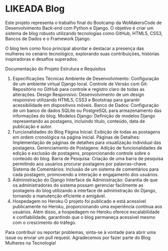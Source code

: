 # LIKEADA Blog

Este projeto representa o trabalho final do Bootcamp da WoMakersCode de Desenvolvimento Back-end com Python e Django. O objetivo é criar um sistema de blog robusto utilizando tecnologias como GitHub, HTML5, CSS3, Bancos de Dados e o Framework Django.

O blog tem como foco principal abordar e destacar a presença das mulheres no cenário tecnológico, explorando suas contribuições, histórias inspiradoras e desafios superados.

Documentação do Projeto
Estrutura e Requisitos
1. Especificações Técnicas
Ambiente de Desenvolvimento: Configuração de um ambiente virtual Django local.
Controle de Versão com Git: Repositório no GitHub para controle e registro claro de todas as alterações.
Design Responsivo: Desenvolvimento de um design responsivo utilizando HTML5, CSS3 e Bootstrap para garantir acessibilidade em dispositivos móveis.
Banco de Dados: Configuração de um banco de dados SQLite ou PostgreSQL para armazenamento das informações do blog.
Modelos Django: Definição de modelos Django representando as postagens, incluindo título, conteúdo, data de publicação e autor.
2. Funcionalidades do Blog
Página Inicial: Exibição de todas as postagens em ordem cronológica na página inicial.
Páginas de Detalhes: Implementação de páginas de detalhes para visualização individual das postagens.
Gerenciamento de Postagens: Adição de funcionalidades de edição e exclusão de postagens, proporcionando controle sobre o conteúdo do blog.
Barra de Pesquisa: Criação de uma barra de pesquisa permitindo aos usuários procurar postagens por palavras-chave.
Sistema de Comentários: Inclusão de um sistema de comentários para cada postagem, promovendo a interação e engajamento dos usuários.
3. Administração do Django
Interface de Administração: Garantia de que os administradores do sistema possam gerenciar facilmente as postagens do blog utilizando a interface de administração do Django, tornando a manutenção eficiente e amigável.
4. Hospedagem no Heroku
O projeto foi publicado e está acessível publicamente no Heroku, proporcionando uma experiência contínua aos usuários. Além disso, a hospedagem no Heroku oferece escalabilidade e confiabilidade, garantindo que o blog permaneça acessível mesmo com o crescimento do tráfego.

Para contribuir ou reportar problemas, sinta-se à vontade para abrir uma issue ou enviar um pull request. Agradecemos por fazer parte do Blog Mulheres na Tecnologia!
